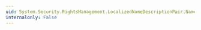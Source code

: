 ```yaml
---
uid: System.Security.RightsManagement.LocalizedNameDescriptionPair.Name
internalonly: False
---
```

